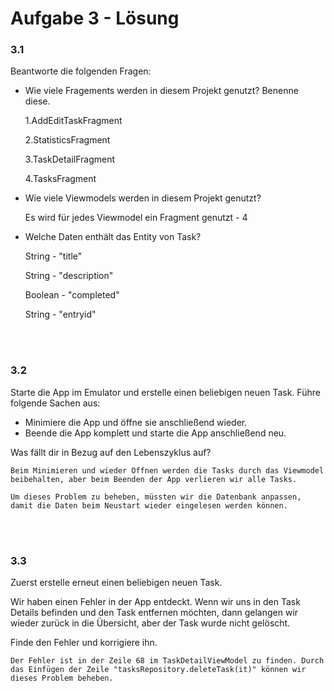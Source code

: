 # Aufgabe 3 - Lösung

### 3.1
Beantworte die folgenden Fragen:

- Wie viele Fragements werden in diesem Projekt genutzt? Benenne diese.

    1.AddEditTaskFragment

    2.StatisticsFragment

    3.TaskDetailFragment

    4.TasksFragment

- Wie viele Viewmodels werden in diesem Projekt genutzt?

    Es wird für jedes Viewmodel ein Fragment genutzt - 4

- Welche Daten enthält das Entity von Task?

     String - "title"

     String - "description"

     Boolean - "completed"

     String - "entryid"

</br></br>

### 3.2 
Starte die App im Emulator und erstelle einen beliebigen neuen Task.
Führe folgende Sachen aus:

- Minimiere die App und öffne sie anschließend wieder.
- Beende die App komplett und starte die App anschließend neu.

Was fällt dir in Bezug auf den Lebenszyklus auf?

    Beim Minimieren und wieder Öffnen werden die Tasks durch das Viewmodel beibehalten, aber beim Beenden der App verlieren wir alle Tasks.

    Um dieses Problem zu beheben, müssten wir die Datenbank anpassen, damit die Daten beim Neustart wieder eingelesen werden können.


</br></br>

### 3.3
Zuerst erstelle erneut einen beliebigen neuen Task. 

Wir haben einen Fehler in der App entdeckt. Wenn wir uns in den Task Details befinden und den Task entfernen möchten, dann gelangen wir wieder zurück in die Übersicht, aber der Task wurde nicht gelöscht.

Finde den Fehler und korrigiere ihn. 


    Der Fehler ist in der Zeile 68 im TaskDetailViewModel zu finden. Durch das Einfügen der Zeile "tasksRepository.deleteTask(it)" können wir dieses Problem beheben.